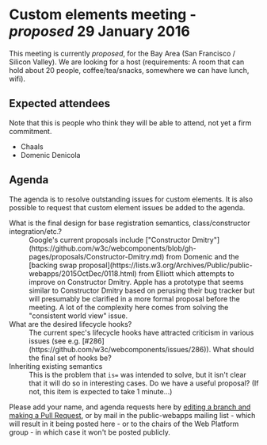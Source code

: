 <!DOCTYPE html>
<html>
 <head>
  <meta charset="utf-8">
  <title>29 January 2016 Custom elements meeting</title>
 </head>
 <body>
  <h1>Custom elements meeting - <em>proposed</em> 29 January 2016</h1>

  <p>This meeting is currently <em>proposed</em>, for the Bay Area (San Francisco / Silicon Valley). We are looking for a host (requirements: A room that can hold about 20 people, coffee/tea/snacks, somewhere we can have lunch, wifi).</p>

  <h2>Expected attendees</h2>
  <p>Note that this is people who think they will be able to attend, not yet a firm commitment.</p>

  <ul>
   <li>Chaals</li>
   <li>Domenic Denicola</li>
  </ul>

  <h2>Agenda</h2>
  <p>The agenda is to resolve outstanding issues for custom elements. It is also possible to request that custom element issues be added to the agenda.</p>
  <dl>
   <dt>What is the final design for base registration semantics, class/constructor integration/etc.?</dt>
   <dd>Google's current proposals include ["Constructor Dmitry"](https://github.com/w3c/webcomponents/blob/gh-pages/proposals/Constructor-Dmitry.md) from Domenic and the [backing swap proposal](https://lists.w3.org/Archives/Public/public-webapps/2015OctDec/0118.html) from Elliott which attempts to improve on Constructor Dmitry. Apple has a prototype that seems similar to Constructor Dmitry based on perusing their bug tracker but will presumably be clarified in a more formal proposal before the meeting. A lot of the complexity here comes from solving the "consistent world view" issue.</dd>
   
   <dt>What are the desired lifecycle hooks?</dt>
   <dd>The current spec's lifecycle hooks have attracted criticism in various issues (see e.g. [#286](https://github.com/w3c/webcomponents/issues/286)). What should the final set of hooks be?</dd>

   <dt>Inheriting existing semantics</dt>
    <dd>This is the problem that <code>is=</code> was intended to solve, but it isn't clear that it will do so in interesting cases. Do we have a useful proposal? (If not, this item is expected to take 1 minute…)</dd>
  </dl>


  <p>Please add your name, and agenda requests here by <a href="https://github.com/w3c/WebPlatformWG/blob/gh-pages/meetings/16janWC.md">editing a branch and making a Pull Request</a>, or by mail in the public-webapps mailing list - which will result in it being posted here - or to the chairs of the Web Platform group - in which case it won't be posted publicly.</p>

 </body>
</html>
